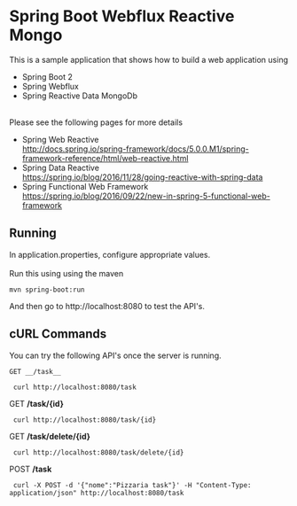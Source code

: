# Spring Boot Webflux Reactive Mongo

This is a sample application that shows how to build a web application using
 - Spring Boot 2
 - Spring Webflux
 - Spring Reactive Data MongoDb
 
<br/>
Please see the following pages for more details
  
  - Spring Web Reactive <br/><a>http://docs.spring.io/spring-framework/docs/5.0.0.M1/spring-framework-reference/html/web-reactive.html</a>
  - Spring Data Reactive <br/><a>https://spring.io/blog/2016/11/28/going-reactive-with-spring-data</a>
  - Spring Functional Web Framework <br/><a>https://spring.io/blog/2016/09/22/new-in-spring-5-functional-web-framework</a>

## Running

In application.properties, configure appropriate values.
<br/>
<br/>
Run this using using the maven

```
mvn spring-boot:run
```

And then go to http://localhost:8080 to test the API's.


## cURL Commands

You can try the following API's once the server is running.

``` GET __/task__ ```

``` curl http://localhost:8080/task```

GET __/task/{id}__

``` curl http://localhost:8080/task/{id}```

GET __/task/delete/{id}__

``` curl http://localhost:8080/task/delete/{id}```


POST __/task__

``` curl -X POST -d '{"nome":"Pizzaria task"}' -H "Content-Type: application/json" http://localhost:8080/task```
